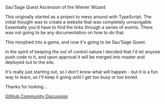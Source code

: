 Sau'Sage Quest
Ascension of the Wiener Wizard

This originally started as a project to mess around with TypeScript. The initial thought
was to create a website that was completely unnavigable. Essentially you'd have to find the
links through a series of events. There was not going to be any documentation on how to do that.

This morphed into a game, and now it's going to be Sau'Sage Quest.

In the spirit of keeping the out of control nature I decided that I'd let anyone push code to it,
and upon approval it will be merged into master and deployed out to the site.

It's really just starting out, so I don't know what will happen - but it is a fun way to learn, so
I'll keep it going until I get too busy or too bored.

Thanks for looking...

[GitHub Community Discussion](https://github.com/orgs/okSausage/teams/contributors/discussions)

